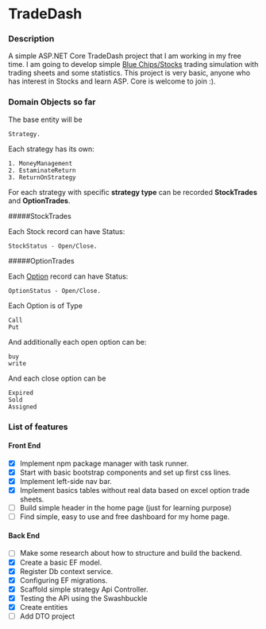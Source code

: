 # TradeDash

### Description
A simple ASP.NET Core TradeDash project that I am working in my free time. I am going to develop simple [Blue Chips/Stocks](https://www.investopedia.com/terms/b/bluechip.asp) trading simulation with trading sheets and some statistics. This project is very basic, anyone who has interest in Stocks and learn ASP. Core is welcome to join :).

### Domain Objects so far
The base entity will be 
    
    Strategy. 
    
Each strategy has its own:

    1. MoneyManagement
    2. EstaminateReturn
    3. ReturnOnStrategy

For each strategy with specific **strategy type** can be recorded **StockTrades** and **OptionTrades**.

#####StockTrades

Each Stock record can have Status: 

    StockStatus - Open/Close.

#####OptionTrades

Each [Option](https://www.investopedia.com/terms/s/stockoption.asp) record can have Status:

    OptionStatus - Open/Close.

Each Option is of Type

    Call
    Put

And additionally each open option can be: 

    buy
    write
And each close option can be
    
    Expired
    Sold
    Assigned

### List of features
                   
#### Front End 
 - [X] Implement npm package manager with task runner.     
 - [X] Start with basic bootstrap components and set up first css lines. 
 - [X] Implement left-side nav bar. 
 - [X] Implement basics tables without real data based on excel option trade sheets.
 - [ ] Build simple header in the home page (just for learning purpose)
 - [ ] Find simple, easy to use and free dashboard for my home page.

#### Back End
 - [ ] Make some research about how to structure and build the backend.
 - [X] Create a basic EF model.
 - [X] Register Db context service.
 - [X] Configuring EF migrations.
 - [X] Scaffold simple strategy Api Controller.
 - [x] Testing the APi using the Swashbuckle
 - [X] Create entities 
 - [ ] Add DTO project
